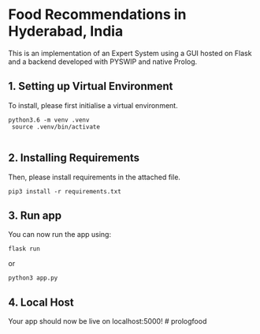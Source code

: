 # Food Recommendations in Hyderabad, India

This is an implementation of an Expert System using a GUI hosted on Flask and a backend developed with PYSWIP and native Prolog.

## 1. Setting up Virtual Environment 

To install, please first initialise a virtual environment. 

```
python3.6 -m venv .venv
 source .venv/bin/activate
 
```


## 2. Installing Requirements 

Then, please install requirements in the attached file. 

```pip3 install -r requirements.txt ```

## 3. Run app 

You can now run the app using: 

```flask run ```

or 

```python3 app.py```

## 4. Local Host

Your app should now be live on localhost:5000! # prologfood

